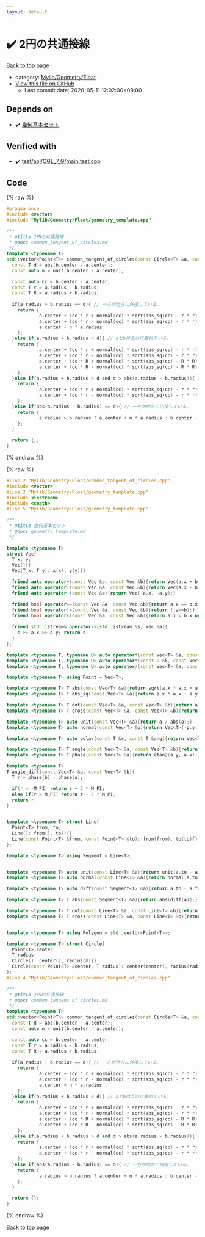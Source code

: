 ```yaml
---
layout: default
---
```


<!-- mathjax config similar to math.stackexchange -->
<script type="text/javascript" async
  src="https://cdnjs.cloudflare.com/ajax/libs/mathjax/2.7.5/MathJax.js?config=TeX-MML-AM_CHTML">
</script>
<script type="text/x-mathjax-config">
  MathJax.Hub.Config({
    TeX: { equationNumbers: { autoNumber: "AMS" }},
    tex2jax: {
      inlineMath: [ ['$','$'] ],
      processEscapes: true
    },
    "HTML-CSS": { matchFontHeight: false },
    displayAlign: "left",
    displayIndent: "2em"
  });
</script>

<script type="text/javascript" src="https://cdnjs.cloudflare.com/ajax/libs/jquery/3.4.1/jquery.min.js"></script>
<script src="https://cdn.jsdelivr.net/npm/jquery-balloon-js@1.1.2/jquery.balloon.min.js" integrity="sha256-ZEYs9VrgAeNuPvs15E39OsyOJaIkXEEt10fzxJ20+2I=" crossorigin="anonymous"></script>
<script type="text/javascript" src="../../../../assets/js/copy-button.js"></script>
<link rel="stylesheet" href="../../../../assets/css/copy-button.css" />


# :heavy_check_mark: 2円の共通接線

<a href="../../../../index.html">Back to top page</a>

* category: <a href="../../../../index.html#090220fbd726178f7b9d402d3ae3f683">Mylib/Geometry/Float</a>
* <a href="{{ site.github.repository_url }}/blob/master/Mylib/Geometry/Float/common_tangent_of_circles.cpp">View this file on GitHub</a>
    - Last commit date: 2020-05-11 12:02:00+09:00




## Depends on

* :heavy_check_mark: <a href="geometry_template.cpp.html">幾何基本セット</a>


## Verified with

* :heavy_check_mark: <a href="../../../../verify/test/aoj/CGL_7_G/main.test.cpp.html">test/aoj/CGL_7_G/main.test.cpp</a>


## Code

<a id="unbundled"></a>
{% raw %}
```cpp
#pragma once
#include <vector>
#include "Mylib/Geometry/Float/geometry_template.cpp"

/**
 * @title 2円の共通接線
 * @docs common_tangent_of_circles.md
 */
template <typename T>
std::vector<Point<T>> common_tangent_of_circles(const Circle<T> &a, const Circle<T> &b){
  const T d = abs(b.center - a.center);
  const auto n = unit(b.center - a.center);

  const auto cc = b.center - a.center;
  const T r = a.radius - b.radius;
  const T R = a.radius + b.radius;
  
  if(a.radius + b.radius == d){ // 一方が他方に外接している。
    return {
            a.center + (cc * r + normal(cc) * sqrt(abs_sq(cc) - r * r)) * a.radius / abs_sq(cc),
            a.center + (cc * r - normal(cc) * sqrt(abs_sq(cc) - r * r)) * a.radius / abs_sq(cc),
            a.center + n * a.radius
    };
  }else if(a.radius + b.radius < d){ // aとbは互いに離れている。
    return {
            a.center + (cc * r + normal(cc) * sqrt(abs_sq(cc) - r * r)) * a.radius / abs_sq(cc),
            a.center + (cc * r - normal(cc) * sqrt(abs_sq(cc) - r * r)) * a.radius / abs_sq(cc),
            a.center + (cc * R + normal(cc) * sqrt(abs_sq(cc) - R * R)) * a.radius / abs_sq(cc),
            a.center + (cc * R - normal(cc) * sqrt(abs_sq(cc) - R * R)) * a.radius / abs_sq(cc)
    };
  }else if(a.radius + b.radius > d and d > abs(a.radius - b.radius)){ // aとbは二点で交差している。
    return {
            a.center + (cc * r + normal(cc) * sqrt(abs_sq(cc) - r * r)) * a.radius / abs_sq(cc),
            a.center + (cc * r - normal(cc) * sqrt(abs_sq(cc) - r * r)) * a.radius / abs_sq(cc)
    };
  }else if(abs(a.radius - b.radius) == d){ // 一方が他方に内接している。
    return {
            a.radius > b.radius ? a.center + n * a.radius : b.center - n * b.radius
    };
  }

  return {};
}

```
{% endraw %}

<a id="bundled"></a>
{% raw %}
```cpp
#line 2 "Mylib/Geometry/Float/common_tangent_of_circles.cpp"
#include <vector>
#line 2 "Mylib/Geometry/Float/geometry_template.cpp"
#include <iostream>
#include <cmath>
#line 5 "Mylib/Geometry/Float/geometry_template.cpp"

/**
 * @title 幾何基本セット
 * @docs geometry_template.md
 */

template <typename T>
struct Vec{
  T x, y;
  Vec(){}
  Vec(T x, T y): x(x), y(y){}

  friend auto operator+(const Vec &a, const Vec &b){return Vec(a.x + b.x, a.y + b.y);}
  friend auto operator-(const Vec &a, const Vec &b){return Vec(a.x - b.x, a.y - b.y);}
  friend auto operator-(const Vec &a){return Vec(-a.x, -a.y);}

  friend bool operator==(const Vec &a, const Vec &b){return a.x == b.x and a.y == b.y;}
  friend bool operator!=(const Vec &a, const Vec &b){return !(a==b);}
  friend bool operator<(const Vec &a, const Vec &b){return a.x < b.x or (a.x == b.x and a.y < b.y);}
  
  friend std::istream& operator>>(std::istream &s, Vec &a){
    s >> a.x >> a.y; return s;
  }
};

template <typename T, typename U> auto operator*(const Vec<T> &a, const U &k){return Vec<T>(a.x * k, a.y * k);}
template <typename T, typename U> auto operator*(const U &k, const Vec<T> &a){return Vec<T>(a.x * k, a.y * k);}
template <typename T, typename U> auto operator/(const Vec<T> &a, const U &k){return Vec<T>(a.x / k, a.y / k);}

template <typename T> using Point = Vec<T>;

template <typename T> T abs(const Vec<T> &a){return sqrt(a.x * a.x + a.y * a.y);}
template <typename T> T abs_sq(const Vec<T> &a){return a.x * a.x + a.y * a.y;}

template <typename T> T dot(const Vec<T> &a, const Vec<T> &b){return a.x * b.x + a.y * b.y;}
template <typename T> T cross(const Vec<T> &a, const Vec<T> &b){return a.x * b.y - a.y * b.x;}

template <typename T> auto unit(const Vec<T> &a){return a / abs(a);}
template <typename T> auto normal(const Vec<T> &p){return Vec<T>(-p.y, p.x);}

template <typename T> auto polar(const T &r, const T &ang){return Vec<T>(r * cos(ang), r * sin(ang));}

template <typename T> T angle(const Vec<T> &a, const Vec<T> &b){return atan2(b.y - a.y, b.x - a.x);}
template <typename T> T phase(const Vec<T> &a){return atan2(a.y, a.x);}

template <typename T>
T angle_diff(const Vec<T> &a, const Vec<T> &b){
  T r = phase(b) - phase(a);

  if(r < -M_PI) return r + 2 * M_PI;
  else if(r > M_PI) return r - 2 * M_PI;
  return r;
}


template <typename T> struct Line{
  Point<T> from, to;
  Line(): from(), to(){}
  Line(const Point<T> &from, const Point<T> &to): from(from), to(to){}
};

template <typename T> using Segment = Line<T>;


template <typename T> auto unit(const Line<T> &a){return unit(a.to - a.from);}
template <typename T> auto normal(const Line<T> &a){return normal(a.to - a.from);}

template <typename T> auto diff(const Segment<T> &a){return a.to - a.from;}

template <typename T> T abs(const Segment<T> &a){return abs(diff(a));}

template <typename T> T dot(const Line<T> &a, const Line<T> &b){return dot(diff(a), diff(b));}
template <typename T> T cross(const Line<T> &a, const Line<T> &b){return cross(diff(a), diff(b));}


template <typename T> using Polygon = std::vector<Point<T>>;

template <typename T> struct Circle{
  Point<T> center;
  T radius;
  Circle(): center(), radius(0){}
  Circle(const Point<T> &center, T radius): center(center), radius(radius){}
};
#line 4 "Mylib/Geometry/Float/common_tangent_of_circles.cpp"

/**
 * @title 2円の共通接線
 * @docs common_tangent_of_circles.md
 */
template <typename T>
std::vector<Point<T>> common_tangent_of_circles(const Circle<T> &a, const Circle<T> &b){
  const T d = abs(b.center - a.center);
  const auto n = unit(b.center - a.center);

  const auto cc = b.center - a.center;
  const T r = a.radius - b.radius;
  const T R = a.radius + b.radius;
  
  if(a.radius + b.radius == d){ // 一方が他方に外接している。
    return {
            a.center + (cc * r + normal(cc) * sqrt(abs_sq(cc) - r * r)) * a.radius / abs_sq(cc),
            a.center + (cc * r - normal(cc) * sqrt(abs_sq(cc) - r * r)) * a.radius / abs_sq(cc),
            a.center + n * a.radius
    };
  }else if(a.radius + b.radius < d){ // aとbは互いに離れている。
    return {
            a.center + (cc * r + normal(cc) * sqrt(abs_sq(cc) - r * r)) * a.radius / abs_sq(cc),
            a.center + (cc * r - normal(cc) * sqrt(abs_sq(cc) - r * r)) * a.radius / abs_sq(cc),
            a.center + (cc * R + normal(cc) * sqrt(abs_sq(cc) - R * R)) * a.radius / abs_sq(cc),
            a.center + (cc * R - normal(cc) * sqrt(abs_sq(cc) - R * R)) * a.radius / abs_sq(cc)
    };
  }else if(a.radius + b.radius > d and d > abs(a.radius - b.radius)){ // aとbは二点で交差している。
    return {
            a.center + (cc * r + normal(cc) * sqrt(abs_sq(cc) - r * r)) * a.radius / abs_sq(cc),
            a.center + (cc * r - normal(cc) * sqrt(abs_sq(cc) - r * r)) * a.radius / abs_sq(cc)
    };
  }else if(abs(a.radius - b.radius) == d){ // 一方が他方に内接している。
    return {
            a.radius > b.radius ? a.center + n * a.radius : b.center - n * b.radius
    };
  }

  return {};
}

```
{% endraw %}

<a href="../../../../index.html">Back to top page</a>

